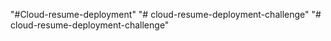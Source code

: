 "#Cloud-resume-deployment" 
"# cloud-resume-deployment-challenge" 
"# cloud-resume-deployment-challenge" 
